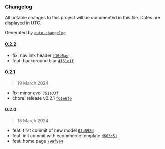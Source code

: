 ### Changelog

All notable changes to this project will be documented in this file. Dates are displayed in UTC.

Generated by [`auto-changelog`](https://github.com/CookPete/auto-changelog).

#### [0.2.2](https://github.com/CleanSatMining/cleansatmining-website/compare/0.2.1...0.2.2)

- fix: nav link header [`f16e5ae`](https://github.com/CleanSatMining/cleansatmining-website/commit/f16e5ae3fd1bae5b7610e653e27ea5f88f04d303)
- feat: background blur [`4f61e1f`](https://github.com/CleanSatMining/cleansatmining-website/commit/4f61e1f7b6e4f23e32ca6a0dee4623a3561a377d)

#### [0.2.1](https://github.com/CleanSatMining/cleansatmining-website/compare/0.2.0...0.2.1)

> 19 March 2024

- fix: minor evol [`751a33f`](https://github.com/CleanSatMining/cleansatmining-website/commit/751a33f801de65aad321ab306af9a2ae671f01db)
- chore: release v0.2.1 [`f61e6fe`](https://github.com/CleanSatMining/cleansatmining-website/commit/f61e6fe51e3758a2514b7a2b4a998552e5bacbbd)

#### 0.2.0

> 18 March 2024

- feat: first commit of new model [`03b598d`](https://github.com/CleanSatMining/cleansatmining-website/commit/03b598d9f6a29dca8575a2f3e9b95d610cb409db)
- feat: init commit with ecommerce template [`d663c51`](https://github.com/CleanSatMining/cleansatmining-website/commit/d663c51e974f82bce237e97097a3898974126f22)
- feat: home page [`79af8e4`](https://github.com/CleanSatMining/cleansatmining-website/commit/79af8e4ef1b072c110ea128b1301fdd52bca0c71)
